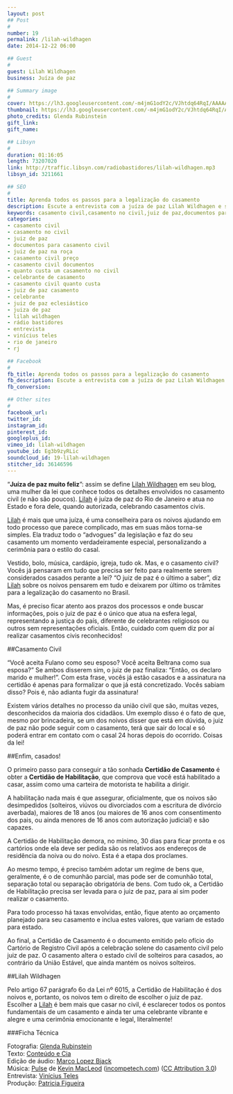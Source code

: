 ```yaml
---
layout: post
## Post
#
number: 19
permalink: /lilah-wildhagen
date: 2014-12-22 06:00

## Guest
#
guest: Lilah Wildhagen
business: Juíza de paz

## Summary image
#
cover: https://lh3.googleusercontent.com/-m4jmG1odY2c/VJhtdq64RqI/AAAAAAAABSk/4KGSglpj-Nc/s800/lilah-wildhaen-juiza-de-paz.jpg
thumbnail: https://lh3.googleusercontent.com/-m4jmG1odY2c/VJhtdq64RqI/AAAAAAAABSk/4KGSglpj-Nc/s800/lilah-wildhaen-juiza-de-paz.jpg
photo_credits: Glenda Rubinstein
gift_link: 
gift_name: 

## Libsyn
#
duration: 01:16:05
length: 73207020
link: http://traffic.libsyn.com/radiobastidores/lilah-wildhagen.mp3
libsyn_id: 3211661

## SEO
#
title: Aprenda todos os passos para a legalização do casamento
description: Escute a entrevista com a juíza de paz Lilah Wildhagen e saiba o que é necessário para formalizar o seu casamento civil.
keywords: casamento civil,casamento no civil,juiz de paz,documentos para casamento civil,juiz de paz na roça,casamento civil preço,casamento civil documentos,quanto custa um casamento no civil,celebrante de casamento,casamento civil quanto custa,juiz de paz casamento,celebrante,juiz de paz eclesiástico,juiza de paz,lilah wildhagen,rádio bastidores,entrevista,vinícius teles,rio de janeiro,rj
categories:
- casamento civil
- casamento no civil
- juiz de paz
- documentos para casamento civil
- juiz de paz na roça
- casamento civil preço
- casamento civil documentos
- quanto custa um casamento no civil
- celebrante de casamento
- casamento civil quanto custa
- juiz de paz casamento
- celebrante
- juiz de paz eclesiástico
- juiza de paz
- lilah wildhagen
- rádio bastidores
- entrevista
- vinícius teles
- rio de janeiro
- rj

## Facebook
#
fb_title: Aprenda todos os passos para a legalização do casamento
fb_description: Escute a entrevista com a juíza de paz Lilah Wildhagen e saiba o que é necessário para formalizar o seu casamento civil.
fb_conversion: 

## Other sites
#
facebook_url: 
twitter_id: 
instagram_id: 
pinterest_id: 
googleplus_id: 
vimeo_id: lilah-wildhagen
youtube_id: Eg3b9zyRLic
soundcloud_id: 19-lilah-wildhagen
stitcher_id: 36146596
---
```

“**Juíza de paz muito feliz**”: assim se define [Lilah Wildhagen][lw] em seu blog, uma mulher da lei que conhece todos os detalhes envolvidos no casamento civil (e não são poucos). [Lilah][lw] é juíza de paz do Rio de Janeiro e atua no Estado e fora dele, quando autorizada, celebrando casamentos civis.

[Lilah][lw] é mais que uma juíza, é uma conselheira para os noivos ajudando em todo processo que parece complicado, mas em suas mãos torna-se simples. Ela traduz todo o “advogues” da legislação e faz do seu casamento um momento verdadeiramente especial, personalizando a cerimônia para o estilo do casal.

Vestido, bolo, música, cardápio, igreja, tudo ok. Mas, e o casamento civil? Vocês já pensaram em tudo que precisa ser feito para realmente serem considerados casados perante a lei? “O juiz de paz é o último a saber”, diz [Lilah][lw] sobre os noivos pensarem em tudo e deixarem por último os trâmites para a legalização do casamento no Brasil. 

Mas, é preciso ficar atento aos prazos dos processos e onde buscar informações, pois o juiz de paz é o único que atua na esfera legal, representando a justiça do país, diferente de celebrantes religiosos ou outros sem representações oficiais. Então, cuidado com quem diz por aí realizar casamentos civis reconhecidos!

##Casamento Civil

“Você aceita Fulano como seu esposo? Você aceita Beltrana como sua esposa?” Se ambos disserem sim, o juiz de paz finaliza: “Então, os declaro marido e mulher!”. Com esta frase, vocês já estão casados e a assinatura na certidão é apenas para formalizar o que já está concretizado. Vocês sabiam disso? Pois é, não adianta fugir da assinatura!

Existem vários detalhes no processo da união civil que são, muitas vezes, desconhecidos da maioria dos cidadãos. Um exemplo disso é o fato de que, mesmo por brincadeira, se um dos noivos disser que está em dúvida, o juiz de paz não pode seguir com o casamento, terá que sair do local e só poderá entrar em contato com o casal 24 horas depois do ocorrido. Coisas da lei!

##Enfim, casados!

O primeiro passo para conseguir a tão sonhada **Certidão de Casamento** é obter a **Certidão de Habilitação**, que comprova que você está habilitado a casar, assim como uma carteira de motorista te habilita a dirigir. 

A habilitação nada mais é que assegurar, oficialmente, que os noivos são desimpedidos (solteiros, viúvos ou divorciados com a escritura de divórcio averbada), maiores de 18 anos (ou maiores de 16 anos com consentimento dos pais, ou ainda menores de 16 anos com autorização judicial) e são capazes.

A Certidão de Habilitação demora, no mínimo, 30 dias para ficar pronta e os cartórios onde ela deve ser pedida são os relativos aos endereços de residência da noiva ou do noivo. Esta é a etapa dos proclames. 

Ao mesmo tempo, é preciso também adotar um regime de bens que, geralmente, é o de comunhão parcial, mas pode ser de comunhão total, separação total ou separação obrigatória de bens. Com tudo ok, a Certidão de Habilitação precisa ser levada para o juiz de paz, para aí sim poder realizar o casamento.

Para todo processo há taxas envolvidas, então, fique atento ao orçamento planejado para seu casamento e inclua estes valores, que variam de estado para estado.

Ao final, a Certidão de Casamento é o documento emitido pelo ofício do Cartório de Registro Civil após a celebração solene do casamento civil pelo juiz de paz. O casamento altera o estado civil de solteiros para casados, ao contrário da União Estável, que ainda mantém os noivos solteiros.

##Lilah Wildhagen

Pelo artigo 67 parágrafo 6o da Lei nº 6015, a Certidão de Habilitação é dos noivos e, portanto, os noivos tem o direito de escolher o juiz de paz. Escolher a [Lilah][lw] é bem mais que casar no civil, é esclarecer todos os pontos fundamentais de um casamento e ainda ter uma celebrante vibrante e alegre e uma cerimônia emocionante e legal, literalmente!

###Ficha Técnica

Fotografia: [Glenda Rubinstein][gr]  
Texto: [Conteúdo e Cia][cia]  
Edição de áudio: [Marco Lopez Bjack][m]  
Música: [Pulse][pm] de [Kevin MacLeod][pm] ([incompetech.com][pm]) ([CC Attribution 3.0][CCA])  
Entrevista: [Vinícius Teles][v]  
Produção: [Patricia Figueira][pf]

[m]: https://www.facebook.com/MarcoLopezOficial
[v]: http://www.viniciusteles.com.br
[cia]: http://conteudoecia.com.br
[pf]: http://www.patriciafigueira.com.br
[CCA]: http://creativecommons.org/licenses/by/3.0/
[pm]: http://incompetech.com/music/royalty-free/index.html?isrc=USUAN1100102

[gr]: https://www.facebook.com/glendarubinsteinfotografia
[lw]: http://liahjuizadepazfelizzz.blogspot.pt/